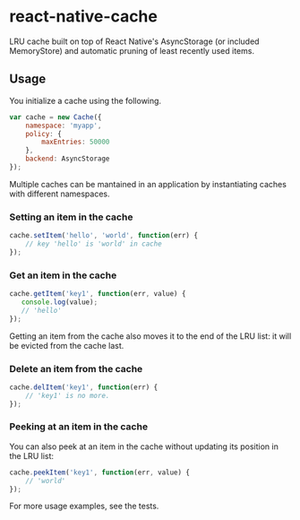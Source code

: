 # react-native-cache

LRU cache built on top of React Native's AsyncStorage (or included MemoryStore) and automatic pruning of least recently used items.

## Usage

You initialize a cache using the following.

```javascript
var cache = new Cache({
    namespace: 'myapp',
    policy: {
        maxEntries: 50000
    },
    backend: AsyncStorage
});
```

Multiple caches can be mantained in an application by instantiating caches with different namespaces.

### Setting an item in the cache

```javascript
cache.setItem('hello', 'world', function(err) {
    // key 'hello' is 'world' in cache
});
```

### Get an item in the cache

```javascript
cache.getItem('key1', function(err, value) {
   console.log(value);
   // 'hello'
});
```

Getting an item from the cache also moves it to the end of the LRU list: it will be evicted from the cache last.

### Delete an item from the cache

```javascript
cache.delItem('key1', function(err) {
    // 'key1' is no more.
});
```

### Peeking at an item in the cache

You can also peek at an item in the cache without updating its position in the LRU list:

```javascript
cache.peekItem('key1', function(err, value) {
    // 'world'
});
```

For more usage examples, see the tests.
